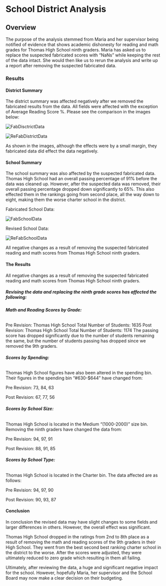 # **School District Analysis**

## **Overview**

The purpose of the analysis stemmed from Maria and her supervisor being notified of evidence that shows academic dishonesty for reading and math grades for Thomas High School ninth graders. Maria has asked us to replace the suspected fabricated scores with “NaNs” while keeping the rest of the data intact. She would then like us to rerun the analysis and write up a report after removing the suspected fabricated data. 

### **Results**

#### **District Summary**

The district summary was affected negatively after we removed the fabricated results from the data. All fields were affected with the exception of Average Reading Score %. Please see the comparison in the images below:

![FabDisctrictData](https://github.com/rainmannyc/School_District_Analysis/blob/a94f1627a189db5f699cc3dc75cd8e9e8c4cb316/fabdistrictdata.png)

![ReFabDistrictData](https://github.com/rainmannyc/School_District_Analysis/blob/a94f1627a189db5f699cc3dc75cd8e9e8c4cb316/refabdistrictdata.png)

As shown in the images, although the effects were by a small margin, they fabricated data did effect the data negatively. 

#### **School Summary**

The school summary was also affected by the suspected fabricated data. Thomas High School had an overall passing percentage of 91% before the data was cleaned up. However, after the suspected data was removed, their overall passing percentage dropped down significantly to 65%. This also effected them in the rankings going from second place, all the way down to eight, making them the worse charter school in the district. 

Fabricated School Data:

![FabSchoolData](https://github.com/rainmannyc/School_District_Analysis/blob/a94f1627a189db5f699cc3dc75cd8e9e8c4cb316/fabschooldata.png)


Revised School Data:

![ReFabSchoolData](https://github.com/rainmannyc/School_District_Analysis/blob/a94f1627a189db5f699cc3dc75cd8e9e8c4cb316/refabschooldata.png)

All negative changes as a  result of removing the suspected fabricated reading and math scores from Thomas High School ninth graders. 


#### **The Results**

All negative changes as a  result of removing the suspected fabricated reading and math scores from Thomas High School ninth graders. 

##### **Revising the data and replacing the ninth grade scores has affected the following:**

###### **Math and Reading Scores by Grade:**

Pre Revision: Thomas High School Total Number of Students:  1635
Post Revision: Thomas High School Total Number of Students: 1174
The passing score has dropped significantly due to the number of students remaining the same, but the number of students passing has dropped since we removed the 9th graders.

###### **Scores by Spending:**

Thomas High School figures have also been altered in the spending bin. Their figures in the spending bin “#630-$644” have changed from:

Pre Revision: 73, 84, 63

Post Revision: 67, 77, 56
 
###### **Scores by School Size:**

Thomas High School is located in the Medium “(1000-2000)” size bin. Removing the ninth graders have changed the data from:

Pre Revision: 94, 97, 91

Post Revision: 88, 91, 85

###### **Scores by School Type:** 

Thomas High School is located in the Charter bin. The data affected are as follows:

Pre Revision: 94, 97, 90

Post Revision: 90, 93, 87

#### **Conclusion**

In conclusion the revised data may have slight changes to some fields and larger differences in others. However, the overall effect was significant.

Thomas High School dropped in the ratings from 2nd to 8th place as a result of removing the math and reading scores of the 9th graders in their High School. They went from the best second best ranking charter school in the district to the worse. After the scores were adjusted, they were ultimately reduced to zero grade which resulting in them all failing.

Ultimately, after reviewing the data, a huge and significant negative impact for the school. However, hopefully Maria, her supervisor and the School Board may now make a clear decision on their budgeting. 

